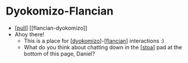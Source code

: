 # Dyokomizo-Flancian

- [[pull]] [[flancian-dyokomizo]]
- Ahoy there!
  - This is a place for [[dyokomizo]]-[[flancian]] interactions :)
  - What do you think about chatting down in the [[stoa]] pad at the bottom of this page, Daniel?


[//begin]: # "Autogenerated link references for markdown compatibility"
[pull]: pull "Pull"
[dyokomizo]: dyokomizo "Dyokomizo"
[flancian]: flancian "Flancian"
[stoa]: stoa "Stoa"
[//end]: # "Autogenerated link references"